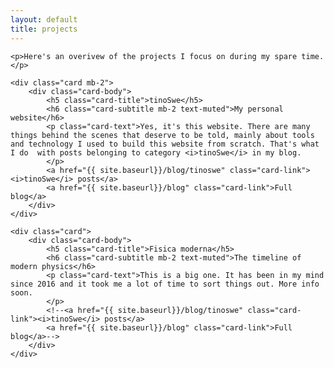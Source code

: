 ```yaml
---
layout: default
title: projects
---
```

<div class="ms-2 me-2">

    <p>Here's an overivew of the projects I focus on during my spare time.</p>

    <div class="card mb-2">
        <div class="card-body">
            <h5 class="card-title">tinoSwe</h5>
            <h6 class="card-subtitle mb-2 text-muted">My personal website</h6>
            <p class="card-text">Yes, it's this website. There are many things behind the scenes that deserve to be told, mainly about tools and technology I used to build this website from scratch. That's what I do  with posts belonging to category <i>tinoSwe</i> in my blog.
            </p>
            <a href="{{ site.baseurl}}/blog/tinoswe" class="card-link"><i>tinoSwe</i> posts</a>
            <a href="{{ site.baseurl}}/blog" class="card-link">Full blog</a>
        </div>
    </div>

    <div class="card">
        <div class="card-body">
            <h5 class="card-title">Fisica moderna</h5>
            <h6 class="card-subtitle mb-2 text-muted">The timeline of modern physics</h6>
            <p class="card-text">This is a big one. It has been in my mind since 2016 and it took me a lot of time to sort things out. More info soon.
            </p>
            <!--<a href="{{ site.baseurl}}/blog/tinoswe" class="card-link"><i>tinoSwe</i> posts</a>
            <a href="{{ site.baseurl}}/blog" class="card-link">Full blog</a>-->
        </div>
    </div>

</div>